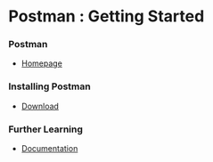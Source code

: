 # Postman : Getting Started

### Postman
- [Homepage](https://www.getpostman.com/)

### Installing Postman
- [Download](https://www.getpostman.com/downloads/)

### Further Learning
- [Documentation](https://learning.getpostman.com/docs/postman/api_documentation/intro_to_api_documentation/)
